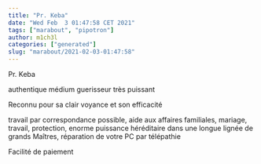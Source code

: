 ```yaml
---
title: "Pr. Keba"
date: "Wed Feb  3 01:47:58 CET 2021"
tags: ["marabout", "pipotron"]
author: m1ch3l
categories: ["generated"]
slug: "marabout/2021-02-03-01:47:58"
---
```


Pr. Keba

authentique médium guerisseur très puissant

Reconnu pour sa clair voyance et son efficacité

travail par correspondance possible, aide aux affaires familiales, mariage, travail, protection, enorme puissance héréditaire dans une longue lignée de grands Maîtres, réparation de votre PC par télépathie

Facilité de paiement
